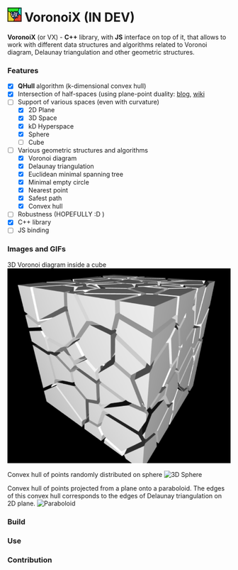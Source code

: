 # ![Demo](/resources/vx_logo_v1.png?raw=true) VoronoiX (IN DEV) 

__VoronoiX__ (or VX) - __C++__ library, with __JS__ interface on 
top of it, that allows to work with different data structures and 
algorithms related to Voronoi diagram, Delaunay triangulation and 
other geometric structures. 

### Features
- [x] __QHull__ algorithm (k-dimensional convex hull)
- [x] Intersection of half-spaces (using plane-point duality: 
[blog](https://11011110.github.io/blog/2011/03/16/halfspace-intersections-and.html),
[wiki](https://en.wikipedia.org/wiki/Duality_(projective_geometry))
- [ ] Support of various spaces (even with curvature)
    - [x] 2D Plane
    - [x] 3D Space
    - [x] kD Hyperspace
    - [x] Sphere
    - [ ] Cube
- [ ] Various geometric structures and algorithms
    - [x] Voronoi diagram
    - [x] Delaunay triangulation
    - [x] Euclidean minimal spanning tree
    - [x] Minimal empty circle
    - [x] Nearest point
    - [x] Safest path
    - [x] Convex hull
- [ ] Robustness (HOPEFULLY :D )
- [x] C++ library
- [ ] JS binding
### Images and GIFs
3D Voronoi diagram inside a cube
![3D Voronoi](/resources/3d_voronoi_1.png?raw=true)

Convex hull of points randomly distributed on sphere 
![3D Sphere](/resources/3d_convex.gif?raw=true)

Convex hull of points projected from a plane onto a paraboloid. 
The edges of this convex hull corresponds to the edges of Delaunay triangulation 
on 2D plane.
![Paraboloid](/resources/3d_paraboloid.gif?raw=true)
### Build
### Use
### Contribution

 